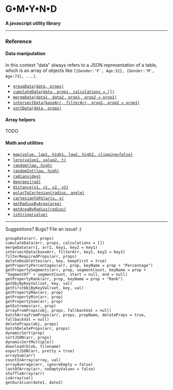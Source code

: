 # G•M•Y•N•D

**A javascript utility library**


---------------------------------
### Reference

#### Data manipulation
In this context "data" always refers to a JSON representation of a table, which is an array
of objects like `[{Gender:'F', Age:32}, {Gender:'M', Age:73}, ...]`.

- [`groupData(data, props)`](docs/groupData.md)
- [`cumulateData(data, props, calculations = [])`](docs/cumulateData.md)
- [`mergeData(data1, data2, prop1, prop2 = prop1)`](docs/mergeData.md)
- [`intersectData(baseArr, filterArr, prop1, prop2 = prop1)`](docs/intersectData.md)
- [`sortData(data, props)`](docs/sortData.md)


#### Array helpers
TODO

#### Math and utilities
- [`map(value, low1, high1, low2, high2, clipping=false)`](docs/map.md)
- [`lerp(value1, value2, t)`](docs/lerp.md)
- [`random(low, high)`](docs/random.md)
- [`randomInt(low, high)`](docs/randomInt.md)
- [`radians(deg)`](docs/radians.md)
- [`degrees(rad)`](docs/degrees.md)
- [`distance(x1, y1, x2, y2)`](docs/distance.md)
- [`polarToCartesian(radius, angle)`](docs/polarToCartesian.md)
- [`cartesianToPolar(x, y)`](docs/cartesianToPolar.md)
- [`getRadiusByArea(area)`](docs/getRadiusByArea.md)
- [`getAreaByRadius(radius)`](docs/getAreaByRadius.md)
- [`isString(value)`](docs/isString.md)

---------------------------------
Suggestions? Bugs? File an issue! :)




    groupData(arr, props)
    cumulateData(arr, props, calculations = [])
    mergeData(arr1, arr2, key1, key2 = key1)
    intersectData(baseArr, filterArr, key1, key2 = key1)
    filterRequiredProps(arr, props)
    deleteDoublettes(arr, key, keepFirst = true)
    getPropertyPercentages(arr, prop, keyName = prop + "Percentage")
    getPropertySegments(arr, prop, segmentCount, keyName = prop + "SegmentOf" + segmentCount, start = null, end = null)
    getPropertyRank(arr, prop, keyName = prop + "Rank")
    getObjByKeyVal(set, key, val)
    getFirstObjByKeyVal(set, key, val)
    getPropertyMax(arr, prop)
    getPropertyMin(arr, prop)
    getPropertySum(arr, prop)
    getExtremes(arr, prop)
    arrayFromProps(obj, props, fallbackVal = null)
    batchArrayFromProps(arr, props, propName, deleteProps = true, fallbackVal = null)
    deleteProps(obj, props)
    batchDeleteProps(arr, props)
    dynamicSort(prop)
    sortJSON(arr, props)
    dynamicSortMultiple()
    download(blob, filename)
    exportJSON(arr, pretty = true)
    arraySum(arr)
    countInArray(array, val)
    arrayAverage(arr, ignoreEmpty = false)
    lastOfArray(arr, noEmptyValues = false)
    shuffleArray(arr)
    isArray(val)
    getDuration(date1, date2)